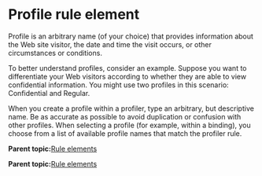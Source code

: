 # Profile rule element

Profile is an arbitrary name \(of your choice\) that provides information about the Web site visitor, the date and time the visit occurs, or other circumstances or conditions.

To better understand profiles, consider an example. Suppose you want to differentiate your Web visitors according to whether they are able to view confidential information. You might use two profiles in this scenario: Confidential and Regular.

When you create a profile within a profiler, type an arbitrary, but descriptive name. Be as accurate as possible to avoid duplication or confusion with other profiles. When selecting a profile \(for example, within a binding\), you choose from a list of available profile names that match the profiler rule.

**Parent topic:**[Rule elements](../pzn/pzn_rule_elements.md)

**Parent topic:**[Rule elements](../pzn/pzn_rule_elements.md)


